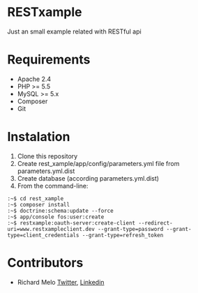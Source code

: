 RESTxample
==========

Just an small example related with RESTful api

Requirements
============

- Apache 2.4
- PHP >= 5.5
- MySQL >= 5.x
- Composer
- Git

Instalation
===========

1. Clone this repository
2. Create rest_xample/app/config/parameters.yml file from parameters.yml.dist
3. Create database (according parameters.yml.dist)
4. From the command-line:
```
:~$ cd rest_xample
:~$ composer install
:~$ doctrine:schema:update --force
:~$ app/console fos:user:create
:~$ restxample:oauth-server:create-client --redirect-uri=www.restxampleclient.dev --grant-type=password --grant-type=client_credentials --grant-type=refresh_token
```

Contributors
============

- Richard Melo [Twitter](@allucardster), [Linkedin](https://co.linkedin.com/in/richardmelo)